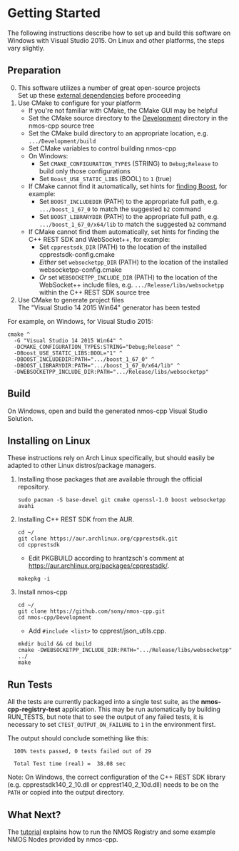 # Getting Started

The following instructions describe how to set up and build this software on Windows with Visual Studio 2015.
On Linux and other platforms, the steps vary slightly.

## Preparation

0. This software utilizes a number of great open-source projects  
   Set up these [external dependencies](Dependencies.md#preparation) before proceeding
1. Use CMake to configure for your platform
   - If you're not familiar with CMake, the CMake GUI may be helpful
   - Set the CMake source directory to the [Development](../Development) directory in the nmos-cpp source tree
   - Set the CMake build directory to an appropriate location, e.g. ``.../Development/build``
   - Set CMake variables to control building nmos-cpp
   - On Windows:
     - Set ``CMAKE_CONFIGURATION_TYPES`` (STRING) to ``Debug;Release`` to build only those configurations
     - Set ``Boost_USE_STATIC_LIBS`` (BOOL) to ``1`` (true)
   - If CMake cannot find it automatically, set hints for [finding Boost](https://cmake.org/cmake/help/latest/module/FindBoost.html), for example:
     - Set ``BOOST_INCLUDEDIR`` (PATH) to the appropriate full path, e.g. ``.../boost_1_67_0`` to match the suggested ``b2`` command
     - Set ``BOOST_LIBRARYDIR`` (PATH) to the appropriate full path, e.g. ``.../boost_1_67_0/x64/lib`` to match the suggested ``b2`` command
   - If CMake cannot find them automatically, set hints for finding the C++ REST SDK and WebSocket++, for example:
     - Set ``cpprestsdk_DIR`` (PATH) to the location of the installed cpprestsdk-config.cmake
     - *Either* set ``websocketpp_DIR`` (PATH) to the location of the installed websocketpp-config.cmake
     - *Or* set ``WEBSOCKETPP_INCLUDE_DIR`` (PATH) to the location of the WebSocket++ include files, e.g. ``.../Release/libs/websocketpp`` within the C++ REST SDK source tree
2. Use CMake to generate project files  
   The "Visual Studio 14 2015 Win64" generator has been tested

For example, on Windows, for Visual Studio 2015:
```
cmake ^
  -G "Visual Studio 14 2015 Win64" ^
  -DCMAKE_CONFIGURATION_TYPES:STRING="Debug;Release" ^
  -DBoost_USE_STATIC_LIBS:BOOL="1" ^
  -DBOOST_INCLUDEDIR:PATH=".../boost_1_67_0" ^
  -DBOOST_LIBRARYDIR:PATH=".../boost_1_67_0/x64/lib" ^
  -DWEBSOCKETPP_INCLUDE_DIR:PATH=".../Release/libs/websocketpp"
```

## Build

On Windows, open and build the generated nmos-cpp Visual Studio Solution.

## Installing on Linux

These instructions rely on Arch Linux specifically, but should easily be adapted to other Linux distros/package managers.

1. Installing those packages that are available through the official repository.
   
   ```
   sudo pacman -S base-devel git cmake openssl-1.0 boost websocketpp avahi
   ```

2. Installing C++ REST SDK from the AUR.
   ```
   cd ~/
   git clone https://aur.archlinux.org/cpprestsdk.git
   cd cpprestsdk
   ```
   
   - Edit PKGBUILD according to hrantzsch's comment at https://aur.archlinux.org/packages/cpprestsdk/.
   
   ```
   makepkg -i
   ```
   
3. Install nmos-cpp
   ```
   cd ~/
   git clone https://github.com/sony/nmos-cpp.git
   cd nmos-cpp/Development
   ```
   
   - Add `#include <list>` to cpprest/json_utils.cpp.
   
   ```
   mkdir build && cd build
   cmake -DWEBSOCKETPP_INCLUDE_DIR:PATH=".../Release/libs/websocketpp" ../
   make
   ```

## Run Tests

All the tests are currently packaged into a single test suite, as the **nmos-cpp-registry-test** application.
This may be run automatically by building RUN_TESTS, but note that to see the output of any failed tests,
it is necessary to set ``CTEST_OUTPUT_ON_FAILURE`` to ``1`` in the environment first.

The output should conclude something like this:

```
  100% tests passed, 0 tests failed out of 29
  
  Total Test time (real) =  38.08 sec
```

Note: On Windows, the correct configuration of the C++ REST SDK library (e.g. cpprestsdk140_2_10.dll or cpprest140_2_10d.dll) needs to be on the ``PATH`` or copied into the output directory.

## What Next?

The [tutorial](Tutorial.md) explains how to run the NMOS Registry and some example NMOS Nodes provided by nmos-cpp.
